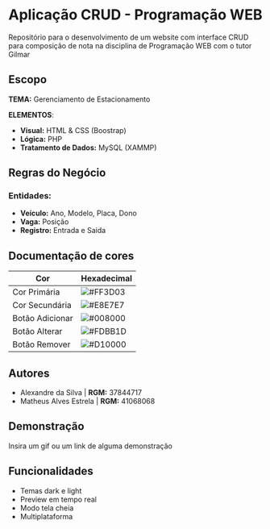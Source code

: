 
# Aplicação CRUD - Programação WEB

Repositório para o desenvolvimento de um website com interface CRUD para composição de nota na disciplina de Programação WEB com o tutor Gilmar


## Escopo

**TEMA:** Gerenciamento de Estacionamento

**ELEMENTOS**: 
- **Visual:** HTML & CSS (Boostrap)
- **Lógica:** PHP
- **Tratamento de Dados:** MySQL (XAMMP)
## Regras do Negócio

###  Entidades:
 
- **Veículo:** Ano, Modelo, Placa, Dono
- **Vaga:** Posição
- **Registro:** Entrada e Saida

## Documentação de cores

| Cor               | Hexadecimal                                                |
| ----------------- | ---------------------------------------------------------------- |
| Cor Primária       | ![#FF3D03](https://dummyimage.com/100x20/ff3d03/fff.jpg&text=+)|#FF3D03 |
| Cor Secundária       | ![#E8E7E7](https://dummyimage.com/100x20/E8E7E7/fff.jpg&text=+)|#E8E7E7 |
| Botão  Adicionar       | ![#008000](https://dummyimage.com/100x20/008000/fff.jpg&text=+)|#008000 |
| Botão Alterar       | ![#FDBB1D](https://dummyimage.com/100x20/fdba1d/fff.jpg&text=+)|#FDBB1D |
| Botão Remover       | ![#D10000](https://dummyimage.com/100x20/d10000/fff.jpg&text=+)|#D10000 |

## Autores

- Alexandre da Silva | **RGM:** 37844717
- Matheus Alves Estrela | **RGM:** 41068068

## Demonstração

Insira um gif ou um link de alguma demonstração


## Funcionalidades

- Temas dark e light
- Preview em tempo real
- Modo tela cheia
- Multiplataforma

